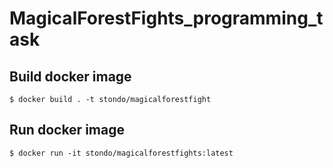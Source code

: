 # MagicalForestFights_programming_task

## Build docker image

```$ docker build . -t stondo/magicalforestfight```

## Run docker image
```$ docker run -it stondo/magicalforestfights:latest```